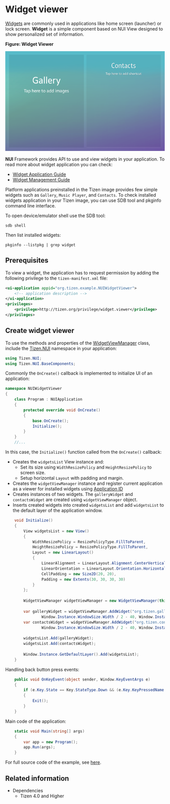 # Widget viewer

[Widgets](../applications/uiapplication/widget-app.md) are commonly used in applications like home screen (launcher) or lock screen. **Widget** is a simple component based on NUI View designed to show personalized set of information.

**Figure: Widget Viewer**

![Widget Viewer](./media/widget_viewer.png)

**NUI** Framework provides API to use and view widgets in your application. To read more about widget application you can check:
- [Widget Application Guide](../applications/uiapplication/widget-app.md)
- [Widget Management Guide](./widget-control.md)

Platform applications preinstalled in the Tizen image provides few simple widgets such as `Gallery`, `Music Player`, and `Contacts`. To check installed widgets application in your Tizen image, you can use SDB tool and pkginfo command line interface.

To open device/emulator shell use the SDB tool: 

```shell
sdb shell
```

Then list installed widgets:

```shell
pkginfo --listpkg | grep widget
```

## Prerequisites
To view a widget, the application has to request permission by adding the following privilege to the `tizen-manifest.xml` file:

```xml
<ui-application appid="org.tizen.example.NUIWidgetViewer">
    <!-- application description -->
</ui-application>
<privileges>
    <privilege>http://tizen.org/privilege/widget.viewer</privilege>
</privileges>
```

## Create widget viewer

To use the methods and properties of the [WidgetViewManager](/application/dotnet/api/TizenFX/latest/api/Tizen.NUI.WidgetViewManager.html) class, include the [Tizen.NUI](/application/dotnet/api/TizenFX/latest/api/Tizen.NUI.html) namespace in your application:

```csharp
using Tizen.NUI;
using Tizen.NUI.BaseComponents;
```

Commonly the `OnCreate()` callback is implemented to initialize UI of an application:

```csharp
namespace NUIWidgetViewer
{
    class Program : NUIApplication
    {
        protected override void OnCreate()
        {
            base.OnCreate();
            Initialize();
        }
    }
    //...
```

In this case, the `Initialize()` function called from the `OnCreate()` callback:

- Creates the `widgetsList` View instance and:
    - Set its size using `WidthResizePolicy` and `HeightResizePolicy` to screen size.
    - Setup horizontal `Layout` with padding and margin.
- Creates the `widgetViewManager` instance and register current application as a viewer for installed widgets using [Application ID](/application/dotnet/api/TizenFX/latest/api/Tizen.Applications.ApplicationInfo.html)
- Creates instances of two widgets. The `galleryWidget` and `contactsWidget` are created using `widgetViewManager` object.
- Inserts created widgets into created `widgetsList` and add `widgetsList` to the default layer of the application window.

```csharp
    void Initialize()
    {
        View widgetsList = new View()
        {
            WidthResizePolicy = ResizePolicyType.FillToParent,
            HeightResizePolicy = ResizePolicyType.FillToParent,
            Layout = new LinearLayout()
            {
                LinearAlignment = LinearLayout.Alignment.CenterVertical,
                LinearOrientation = LinearLayout.Orientation.Horizontal,
                CellPadding = new Size2D(20, 20),
                Padding = new Extents(30, 30, 30, 30)
            }
        };

        WidgetViewManager widgetViewManager = new WidgetViewManager(this, this.ApplicationInfo.ApplicationId);

        var galleryWidget = widgetViewManager.AddWidget("org.tizen.gallery.widget", "", 
                Window.Instance.WindowSize.Width / 2 - 40, Window.Instance.WindowSize.Height, 0);
        var contactsWidget = widgetViewManager.AddWidget("org.tizen.contacts.widget", "", 
                Window.Instance.WindowSize.Width / 2 - 40, Window.Instance.WindowSize.Height, 0);
        
        widgetsList.Add(galleryWidget);
        widgetsList.Add(contactsWidget);

        Window.Instance.GetDefaultLayer().Add(widgetsList);
    }
```

Handling back button press events:

```csharp
    public void OnKeyEvent(object sender, Window.KeyEventArgs e)
    {
        if (e.Key.State == Key.StateType.Down && (e.Key.KeyPressedName == "XF86Back" || e.Key.KeyPressedName == "Escape"))
        {
            Exit();
        }
    }
```

Main code of the application:

```csharp
    static void Main(string[] args)
    {
        var app = new Program();
        app.Run(args);
    }
```

For full source code of the example, see [here](./source-code/widget-viewer.cs).

## Related information
  - Dependencies
    -   Tizen 4.0 and Higher
